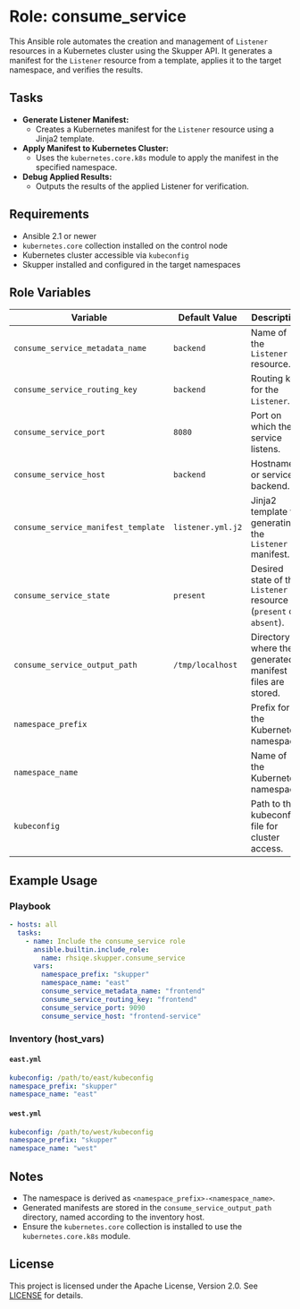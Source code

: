 # Role: consume_service

This Ansible role automates the creation and management of `Listener` resources in a Kubernetes cluster using the Skupper API. It generates a manifest for the `Listener` resource from a template, applies it to the target namespace, and verifies the results.

## Tasks

- **Generate Listener Manifest:**
  - Creates a Kubernetes manifest for the `Listener` resource using a Jinja2 template.
- **Apply Manifest to Kubernetes Cluster:**
  - Uses the `kubernetes.core.k8s` module to apply the manifest in the specified namespace.
- **Debug Applied Results:**
  - Outputs the results of the applied Listener for verification.

## Requirements

- Ansible 2.1 or newer
- `kubernetes.core` collection installed on the control node
- Kubernetes cluster accessible via `kubeconfig`
- Skupper installed and configured in the target namespaces

## Role Variables

| Variable                             | Default Value                 | Description                                                                 |
|--------------------------------------|-------------------------------|-----------------------------------------------------------------------------|
| `consume_service_metadata_name`      | `backend`                     | Name of the `Listener` resource.                                            |
| `consume_service_routing_key`        | `backend`                     | Routing key for the `Listener`.                                             |
| `consume_service_port`               | `8080`                        | Port on which the service listens.                                          |
| `consume_service_host`               | `backend`                     | Hostname or service backend.                                                |
| `consume_service_manifest_template`  | `listener.yml.j2`             | Jinja2 template for generating the `Listener` manifest.                     |
| `consume_service_state`              | `present`                     | Desired state of the `Listener` resource (`present` or `absent`).           |
| `consume_service_output_path`        | `/tmp/localhost`              | Directory where the generated manifest files are stored.                    |
| `namespace_prefix`                   |                               | Prefix for the Kubernetes namespace.                                        |
| `namespace_name`                     |                               | Name of the Kubernetes namespace.                                           |
| `kubeconfig`                         |                               | Path to the kubeconfig file for cluster access.                             |

## Example Usage

### Playbook

```yaml
- hosts: all
  tasks:
    - name: Include the consume_service role
      ansible.builtin.include_role:
        name: rhsiqe.skupper.consume_service
      vars:
        namespace_prefix: "skupper"
        namespace_name: "east"
        consume_service_metadata_name: "frontend"
        consume_service_routing_key: "frontend"
        consume_service_port: 9090
        consume_service_host: "frontend-service"
```

### Inventory (host_vars)

#### `east.yml`

```yaml
kubeconfig: /path/to/east/kubeconfig
namespace_prefix: "skupper"
namespace_name: "east"
```

#### `west.yml`

```yaml
kubeconfig: /path/to/west/kubeconfig
namespace_prefix: "skupper"
namespace_name: "west"
```

## Notes

- The namespace is derived as `<namespace_prefix>-<namespace_name>`.
- Generated manifests are stored in the `consume_service_output_path` directory, named according to the inventory host.
- Ensure the `kubernetes.core` collection is installed to use the `kubernetes.core.k8s` module.

## License

This project is licensed under the Apache License, Version 2.0. See [LICENSE](https://www.apache.org/licenses/LICENSE-2.0) for details.